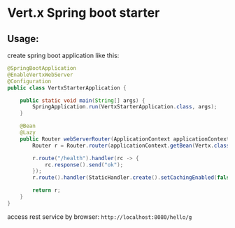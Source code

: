 # Vert.x Spring boot starter
## Usage:

create spring boot application like this:

```java
@SpringBootApplication
@EnableVertxWebServer
@Configuration
public class VertxStarterApplication {

    public static void main(String[] args) {
        SpringApplication.run(VertxStarterApplication.class, args);
    }

    @Bean
    @Lazy
    public Router webServerRouter(ApplicationContext applicationContext) {
        Router r = Router.router(applicationContext.getBean(Vertx.class));

        r.route("/health").handler(rc -> {
            rc.response().send("ok");
        });
        r.route().handler(StaticHandler.create().setCachingEnabled(false).setIndexPage("index.html"));

        return r;
    }
}

```

access rest service by browser: `http://localhost:8080/hello/g` 


